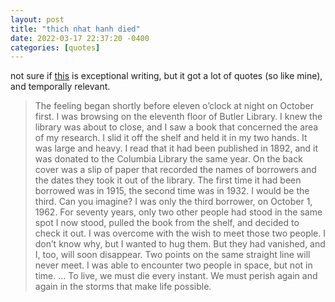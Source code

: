 ```yaml
---
layout: post
title: "thich nhat hanh died"
date: 2022-03-17 22:37:20 -0400
categories: [quotes]
---
```


not sure if [this](https://www.themarginalian.org/2022/01/23/thich-nhat-hanh-fragrant-palm-leaves/) is exceptional writing, but it got a lot of quotes (so like mine), and temporally relevant.

> The feeling began shortly before eleven o’clock at night on October first. I was browsing on the eleventh floor of Butler Library. I knew the library was about to close, and I saw a book that concerned the area of my research. I slid it off the shelf and held it in my two hands. It was large and heavy. I read that it had been published in 1892, and it was donated to the Columbia Library the same year. On the back cover was a slip of paper that recorded the names of borrowers and the dates they took it out of the library. The first time it had been borrowed was in 1915, the second time was in 1932. I would be the third. Can you imagine? I was only the third borrower, on October 1, 1962. For seventy years, only two other people had stood in the same spot I now stood, pulled the book from the shelf, and decided to check it out. I was overcome with the wish to meet those two people. I don’t know why, but I wanted to hug them. But they had vanished, and I, too, will soon disappear. Two points on the same straight line will never meet. I was able to encounter two people in space, but not in time.
> ...
> To live, we must die every instant. We must perish again and again in the storms that make life possible.

